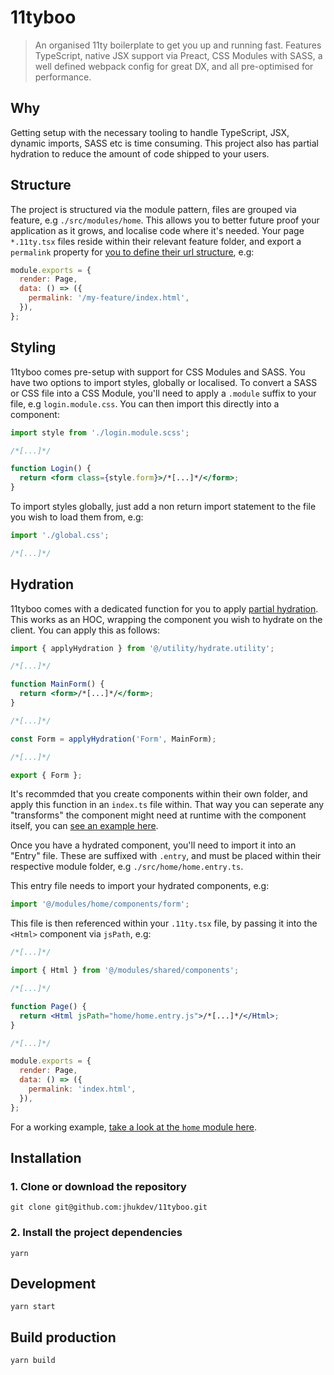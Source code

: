 # 11tyboo

> An organised 11ty boilerplate to get you up and running fast. Features TypeScript, native JSX support via Preact, CSS Modules with SASS, a well defined webpack config for great DX, and all pre-optimised for performance.

## Why

Getting setup with the necessary tooling to handle TypeScript, JSX, dynamic imports, SASS etc is time consuming. This project also has partial hydration to reduce the amount of code shipped to your users.

## Structure

The project is structured via the module pattern, files are grouped via feature, e.g `./src/modules/home`. This allows you to better future proof your application as it grows, and localise code where it's needed. Your page `*.11ty.tsx` files reside within their relevant feature folder, and export a `permalink` property for [you to define their url structure](https://github.com/jhukdev/11tyboo/blob/master/src/modules/home/home.11ty.tsx#L50), e.g:

```javascript
module.exports = {
  render: Page,
  data: () => ({
    permalink: '/my-feature/index.html',
  }),
};
```

## Styling

11tyboo comes pre-setup with support for CSS Modules and SASS. You have two options to import styles, globally or localised. To convert a SASS or CSS file into a CSS Module, you'll need to apply a `.module` suffix to your file, e.g `login.module.css`. You can then import this directly into a component:

```jsx
import style from './login.module.scss';

/*[...]*/

function Login() {
  return <form class={style.form}>/*[...]*/</form>;
}
```

To import styles globally, just add a non return import statement to the file you wish to load them from, e.g:

```jsx
import './global.css';

/*[...]*/
```

## Hydration

11tyboo comes with a dedicated function for you to apply [partial hydration](https://www.jameshill.dev/articles/partial-hydration/). This works as an HOC, wrapping the component you wish to hydrate on the client. You can apply this as follows:

```jsx
import { applyHydration } from '@/utility/hydrate.utility';

/*[...]*/

function MainForm() {
  return <form>/*[...]*/</form>;
}

/*[...]*/

const Form = applyHydration('Form', MainForm);

/*[...]*/

export { Form };
```

It's recommded that you create components within their own folder, and apply this function in an `index.ts` file within. That way you can seperate any "transforms" the component might need at runtime with the component itself, you can [see an example here](https://github.com/jhukdev/11tyboo/blob/master/src/modules/home/components/form/index.ts).

Once you have a hydrated component, you'll need to import it into an "Entry" file. These are suffixed with `.entry`, and must be placed within their respective module folder, e.g `./src/home/home.entry.ts`.

This entry file needs to import your hydrated components, e.g:

```javascript
import '@/modules/home/components/form';
```

This file is then referenced within your `.11ty.tsx` file, by passing it into the `<Html>` component via `jsPath`, e.g:

```jsx
/*[...]*/

import { Html } from '@/modules/shared/components';

/*[...]*/

function Page() {
  return <Html jsPath="home/home.entry.js">/*[...]*/</Html>;
}

/*[...]*/

module.exports = {
  render: Page,
  data: () => ({
    permalink: 'index.html',
  }),
};
```

For a working example, [take a look at the `home` module here](https://github.com/jhukdev/11tyboo/blob/master/src/modules/home/home.11ty.tsx#L28).

## Installation

### 1. Clone or download the repository

```shell
git clone git@github.com:jhukdev/11tyboo.git
```

### 2. Install the project dependencies

```shell
yarn
```

## Development

```shell
yarn start
```

## Build production

```shell
yarn build
```
